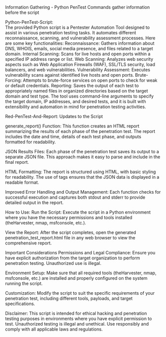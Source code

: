 Information Gathering - Python PenTest Commands gather information before the script

Python-PenTest-Script:  
The provided Python script is a Pentester Automation Tool designed to assist in various penetration testing tasks. It automates different reconnaissance, scanning, and vulnerability assessment processes. Here are some key functionalities:
Reconnaissance: Gathers information about DNS, WHOIS, emails, social media presence, and files related to a target domain.
Internal Scanning: Scans for live hosts and open ports within a specified IP address range or list.
Web Scanning: Analyzes web security aspects such as Web Application Firewalls (WAF), SSL/TLS security, load balancers, and web vulnerabilities.
Vulnerability Assessment: Executes vulnerability scans against identified live hosts and open ports.
Brute-Forcing: Attempts to brute-force services on open ports to check for weak or default credentials.
Reporting: Saves the output of each test to appropriately named files in organized directories based on the target domain and test type.
The tool uses command-line arguments to specify the target domain, IP addresses, and desired tests, and it is built with extensibility and automation in mind for penetration testing activities.

Red-PenTest-And-Report:    Updates to the Script

generate_report() Function: This function creates an HTML report summarizing the results of each phase of the penetration test. The report includes the date and time, details of each test phase, and outputs formatted for readability.

JSON Results Files: Each phase of the penetration test saves its output to a separate JSON file. This approach makes it easy to parse and include in the final report.

HTML Formatting: The report is structured using HTML, with basic styling for readability. The use of tags ensures that the JSON data is displayed in a readable format.

Improved Error Handling and Output Management: Each function checks for successful execution and captures both stdout and stderr to provide detailed output in the report.

How to Use:
Run the Script: Execute the script in a Python environment where you have the necessary permissions and tools installed (theHarvester, nmap, msfconsole, etc.).

View the Report: After the script completes, open the generated penetration_test_report.html file in any web browser to view the comprehensive report.

Important Considerations
Permissions and Legal Compliance: Ensure you have explicit authorization from the target organization to perform penetration testing. Unauthorized use is illegal.

Environment Setup: Make sure that all required tools (theHarvester, nmap, msfconsole, etc.) are installed and properly configured on the system running the script.

Customization: Modify the script to suit the specific requirements of your penetration test, including different tools, payloads, and target specifications.

Disclaimer:
This script is intended for ethical hacking and penetration testing purposes in environments where you have explicit permission to test. Unauthorized testing is illegal and unethical. Use responsibly and comply with all applicable laws and regulations.
